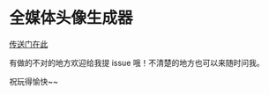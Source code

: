 # 全媒体头像生成器

[传送门在此](http://celestialphineas.github.io/omnimedia)

有做的不对的地方欢迎给我提 issue 哦！不清楚的地方也可以来随时问我。

祝玩得愉快~~
